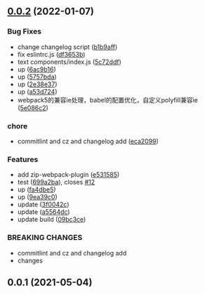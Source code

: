 ## [0.0.2](https://github.com/KoKuDolly/koku-scaffold/compare/v0.0.1...v0.0.2) (2022-01-07)


### Bug Fixes

* change changelog script ([b1b9aff](https://github.com/KoKuDolly/koku-scaffold/commit/b1b9aff2c1c75ac38a7d62d524c3bd79e370a691))
* fix eslintrc.js ([df3653b](https://github.com/KoKuDolly/koku-scaffold/commit/df3653b94d53b8669a7dffccf7e78fafacccfa30))
* text components/index.js ([5c72ddf](https://github.com/KoKuDolly/koku-scaffold/commit/5c72ddf46664277af00da90fbfe06546941a601f))
* up ([6ac9b16](https://github.com/KoKuDolly/koku-scaffold/commit/6ac9b16f71b04a3ba7ed7b5bdb4082e7cbc9e169))
* up ([5757bda](https://github.com/KoKuDolly/koku-scaffold/commit/5757bda7845abba731cba0bf9fa687e49da3ac53))
* up ([2e38e37](https://github.com/KoKuDolly/koku-scaffold/commit/2e38e379098e727fed49da6d23e6bc3cfc825cc2))
* up ([a53d724](https://github.com/KoKuDolly/koku-scaffold/commit/a53d724a36ce3167ef0ff9211857c243ffa0e841))
* webpack5的兼容ie处理，babel的配置优化，自定义polyfill兼容ie ([5e086c2](https://github.com/KoKuDolly/koku-scaffold/commit/5e086c2dffe7002404b5559ebe1f22dede25db10))


### chore

* commitlint and cz and changelog add ([eca2099](https://github.com/KoKuDolly/koku-scaffold/commit/eca2099a27f0e9356cf717d26b02b9585a01b67b))


### Features

* add zip-webpack-plugin ([e531585](https://github.com/KoKuDolly/koku-scaffold/commit/e53158598408e5db96579fe9b1222a5fdc91d508))
* test ([699a2ba](https://github.com/KoKuDolly/koku-scaffold/commit/699a2ba52b63b22cd11c80f3cae3995a8fa81cc5)), closes [#12](https://github.com/KoKuDolly/koku-scaffold/issues/12)
* up ([fa4dbe5](https://github.com/KoKuDolly/koku-scaffold/commit/fa4dbe594660425e50dad54f68f1c8ff9a43b390))
* up ([9ea39c0](https://github.com/KoKuDolly/koku-scaffold/commit/9ea39c08767d52cdcfe4f04c70a38596e4d954e3))
* update ([3f0042c](https://github.com/KoKuDolly/koku-scaffold/commit/3f0042cf5797adad443ded4ab1934ddb69c4d176))
* update ([a5564dc](https://github.com/KoKuDolly/koku-scaffold/commit/a5564dcee917a9bbf3327635446dc84ae00c0d91))
* update build ([09bc3ce](https://github.com/KoKuDolly/koku-scaffold/commit/09bc3ce505e0a1b8c8044a21feeab8964f4158a0))


### BREAKING CHANGES

* commitlint and cz and changelog add
* changes



## 0.0.1 (2021-05-04)



